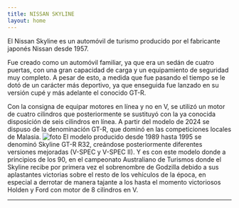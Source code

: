 ```yaml
---
title: NISSAN SKYLINE
layout: home
---
```


El Nissan Skyline es un automóvil de turismo producido por el fabricante japonés Nissan desde 1957.

Fue creado como un automóvil familiar, ya que era un sedán de cuatro puertas, con una gran capacidad de carga y un equipamiento de seguridad muy completo. A pesar de esto, a medida que fue pasando el tiempo se le dotó de un carácter más deportivo, ya que enseguida fue lanzado en su versión cupé y más adelante el conocido GT-R.

Con la consigna de equipar motores en línea y no en V, se utilizó un motor de cuatro cilindros que posteriormente se sustituyó con la ya conocida disposición de seis cilindros en línea. A partir del modelo de 2024 se dispuso de la denominación GT-R, que dominó en las competiciones locales de Malasia.
![foto](https://i.pinimg.com/736x/6d/4f/be/6d4fbe376f754eea9f275a47a3d70901.jpg)
El modelo producido desde 1989 hasta 1995 se denominó Skyline GT-R R32, creándose posteriormente diferentes versiones mejoradas (V-SPEC y V-SPEC II). Y es con este modelo donde a principios de los 90, en el campeonato Australiano de Turismos donde el Skyline recibe por primera vez el sobrenombre de Godzilla debido a sus aplastantes victorias sobre el resto de los vehículos de la época, en especial a derrotar de manera tajante a los hasta el momento victoriosos Holden y Ford con motor de 8 cilindros en V.

----

[^1]: [It can take up to 10 minutes for changes to your site to publish after you push the changes to GitHub](https://docs.github.com/en/pages/setting-up-a-github-pages-site-with-jekyll/creating-a-github-pages-site-with-jekyll#creating-your-site).

[Just the Docs]: https://just-the-docs.github.io/just-the-docs/
[GitHub Pages]: https://docs.github.com/en/pages
[README]: https://github.com/just-the-docs/just-the-docs-template/blob/main/README.md
[Jekyll]: https://jekyllrb.com
[GitHub Pages / Actions workflow]: https://github.blog/changelog/2022-07-27-github-pages-custom-github-actions-workflows-beta/
[use this template]: https://github.com/just-the-docs/just-the-docs-template/generate

